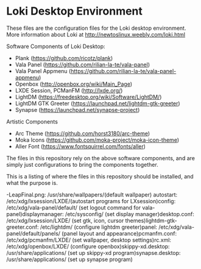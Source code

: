 # Loki Desktop Environment

These files are the configuration files for the Loki desktop environment.  More information about Loki at http://newtoslinux.weebly.com/loki.html

Software Components of Loki Desktop:
  - Plank (https://github.com/ricotz/plank)
  - Vala Panel (https://github.com/rilian-la-te/vala-panel)
  - Vala Panel Appmenu (https://github.com/rilian-la-te/vala-panel-appmenu)
  - Openbox (http://openbox.org/wiki/Main_Page)
  - LXDE Session, PCManFM (http://lxde.org/)
  - LightDM (https://freedesktop.org/wiki/Software/LightDM/)
  - LightDM GTK Greeter (https://launchpad.net/lightdm-gtk-greeter)
  - Synapse (https://launchpad.net/synapse-project)

Artistic Components
  - Arc Theme (https://github.com/horst3180/arc-theme)
  - Moka Icons (https://github.com/moka-project/moka-icon-theme)
  - Aller Font (https://www.fontsquirrel.com/fonts/aller)

The files in this repository rely on the above software components, and are simply just configurations to bring the components together.


This is a listing of where the files in this repository should be installed, and what the purpose is.

-LeapFinal.png: /usr/share/wallpapers/(default wallpaper)
autostart: /etc/xdg/lxsession/LXDE/(autostart programs for LXsession)config: /etc/xdg/vala-panel/default/        (set logout command for vala-panel)displaymanager: /etc/sysconfig/             (set display manager)desktop.conf: /etc/xdg/lxsession/LXDE/      (set gtk, icon, cursor themes)lightdm-gtk-greeter.conf: /etc/lightdm/     (configure lightdm greeter)panel: /etc/xdg/vala-panel/default/panels/  (panel layout and appearance)pcmanfm.conf: /etc/xdg/pcmanfm/LXDE/        (set wallpaper, desktop settings)rc.xml: /etc/xdg/openbox/LXDE/              (configure openbox)skippy-xd.desktop: /usr/share/applications/ (set up skippy-xd program)synapse.desktop: /usr/share/applications/   (set up synapse program)

